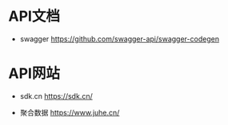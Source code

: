 # API文档

- swagger <https://github.com/swagger-api/swagger-codegen>

# API网站

- sdk.cn <https://sdk.cn/>

- 聚合数据 <https://www.juhe.cn/>
